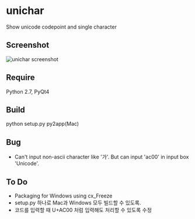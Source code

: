 unichar
=======

Show unicode codepoint and single character

Screenshot
----------
![unichar screenshot](https://raw.github.com/dokenzy/unichar/master/unichar.png)

Require
--------
Python 2.7, PyQt4

Build
-----
python setup.py py2app(Mac)

Bug
---
* Can't input non-ascii character like '가'. But can input 'ac00' in input box 'Unicode'.

To Do
-----
* Packaging for Windows using cx_Freeze
* setup.py 하나로 Mac과 Windows 모두 빌드할 수 있도록.
* 코드를 입력할 때 U+AC00 처럼 입력해도 처리할 수 있도록 수정
